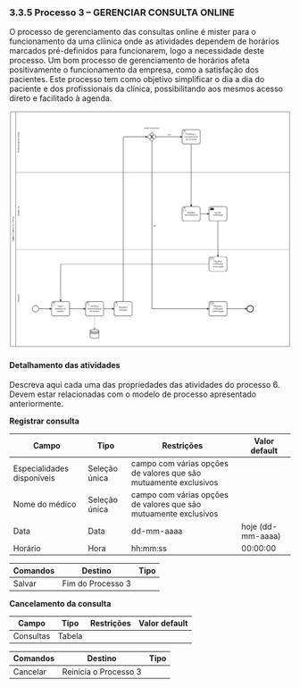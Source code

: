 ### 3.3.5 Processo 3 – GERENCIAR CONSULTA ONLINE

O processo de gerenciamento das consultas online é mister para o funcionamento da uma clíinica onde as atividades dependem de horários marcados pré-definidos para funcionarem, logo a necessidade deste processo. Um bom processo de gerenciamento de horários afeta positivamente o funcionamento da empresa, como a satisfação dos pacientes. Este processo tem como objetivo simplificar o dia a dia do paciente e dos profissionais da clínica, possibilitando aos mesmos acesso direto e facilitado à agenda.


![Exemplo de um Modelo BPMN do PROCESSO 3](images/processo_3_gerenciar_consultas_online.png "Modelo BPMN do Processo 3.")


#### Detalhamento das atividades

Descreva aqui cada uma das propriedades das atividades do processo 6. 
Devem estar relacionadas com o modelo de processo apresentado anteriormente.


**Registrar consulta**

| **Campo**       | **Tipo**         | **Restrições** | **Valor default** |
| ---             | ---              | ---            | ---               |
| Especialidades disponíveis | Seleção única  |      campo com várias opções de valores que são mutuamente exclusivos          |                   |
| Nome do médico | Seleção única  |      campo com várias opções de valores que são mutuamente exclusivos          |                   |
| Data | Data  |      dd-mm-aaaa          |       hoje (dd-mm-aaaa)            |
| Horário | Hora  |      hh:mm:ss          |       00:00:00           |

| **Comandos**         |  **Destino**                   | **Tipo** |
| ---                  | ---                            | ---               |
| Salvar | Fim do Processo 3  |  |


**Cancelamento da consulta**

| **Campo**       | **Tipo**         | **Restrições** | **Valor default** |
| ---             | ---              | ---            | ---               |
| Consultas | Tabela  |            |                  |

| **Comandos**         |  **Destino**                   | **Tipo** |
| ---                  | ---                            | ---               |
| Cancelar | Reinicia o Processo 3  |  |